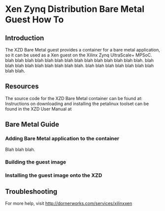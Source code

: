# Xen Zynq Distribution Bare Metal Guest How To

## Introduction
The XZD Bare Metal guest provides a container for a bare metal application, so 
it can be used as a Xen guest on the Xilinx Zynq UltraScale+ MPSoC. blah blah 
blah blah blah blah blah blah blah blah blah blah blah blah. blah blah blah 
blah blah blah blah blah blah. blah blah blah blah blah blah blah blah blah.

## Resources
The source code for the XZD Bare Metal container can be found at: <Redacted>
Instructions on downloading and installing the petalinux toolset can be 
found in the XZD User Manual at 

## Bare Metal Guide

### Adding Bare Metal application to the container
Blah blah blah.

### Building the guest image

### Installing the guest image onto the XZD

## Troubleshooting
For more help, visit http://dornerworks.com/services/xilinxxen